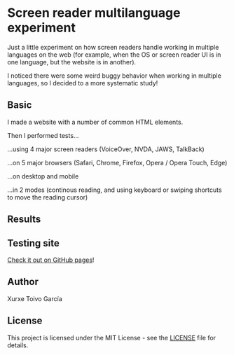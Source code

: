 # Screen reader multilanguage experiment

Just a little experiment on how screen readers handle working in multiple languages on the web (for example, when the OS or screen reader UI is in one language, but the website is in another).

I noticed there were some weird buggy behavior when working in multiple languages, so I decided to a more systematic study!

## Basic

I made a website with a number of common HTML elements.

Then I performed tests...

...using 4 major screen readers (VoiceOver, NVDA, JAWS, TalkBack)

...on 5 major browsers (Safari, Chrome, Firefox, Opera / Opera Touch, Edge)

...on desktop and mobile

...in 2 modes (continous reading, and using keyboard or swiping shortcuts to move the reading cursor)

## Results

## Testing site

[Check it out on GitHub pages](https://xurxe.github.io/screenreader-multilanguage-experiment/)!

## Author

Xurxe Toivo García

## License

This project is licensed under the MIT License - see the [LICENSE](LICENSE) file for details.
